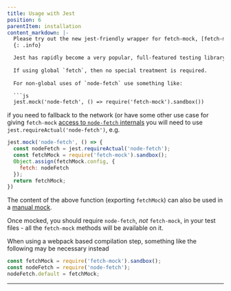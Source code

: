 ```yaml
---
title: Usage with Jest
position: 6
parentItem: installation
content_markdown: |-
  Please try out the new jest-friendly wrapper for fetch-mock, [fetch-mock-jest](https://github.com/wheresrhys/fetch-mock-jest), and [feedback](https://github.com/wheresrhys/fetch-mock-jest/issues)
  {: .info}

  Jest has rapidly become a very popular, full-featured testing library. Usage of fetch-mock with Jest is sufficiently different to previous libraries that it deserves some examples of its own:
  
  If using global `fetch`, then no special treatment is required.
  
  For non-global uses of `node-fetch` use something like:

  ```js
  jest.mock('node-fetch', () => require('fetch-mock').sandbox())
  ```

  if you need to fallback to the network (or have some other use case for giving `fetch-mock` [access to `node-fetch` internals](#usagecustom-classes) you will need to use `jest.requireActual('node-fetch')`, e.g.
  
  ```javascript
  jest.mock('node-fetch', () => {
    const nodeFetch = jest.requireActual('node-fetch');
    const fetchMock = require('fetch-mock').sandbox();
    Object.assign(fetchMock.config, {
      fetch: nodeFetch
    });
    return fetchMock;
  })
  ```

  The content of the above function (exporting `fetchMock`) can also be used in a [manual mock](https://jestjs.io/docs/en/manual-mocks). 

  Once mocked, you should require `node-fetch`, _not_ `fetch-mock`, in your test files - all the `fetch-mock` methods will be available on it.
  
  When using a webpack based compilation step, something like the following may be necessary instead
  
  ```javascript
  const fetchMock = require('fetch-mock').sandbox();
  const nodeFetch = require('node-fetch');
  nodeFetch.default = fetchMock;
  ```
---
```


